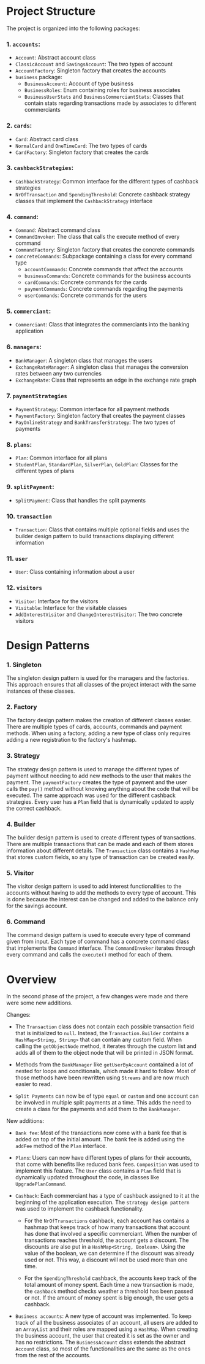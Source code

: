 # Project Structure

The project is organized into the following packages:

### 1. `accounts`:
- `Account`: Abstract account class
- `ClassicAccount` and `SavingsAccount`: The two types of account
- `AccountFactory`: Singleton factory that creates the accounts
- `business` package:
    - `BusinessAccount`: Account of type business
    - `BusinessRoles`: Enum containing roles for business associates
    - `BusinessUserStats` and `BusinessCommerciantStats`: Classes that contain
  stats regarding transactions made by associates to different commerciants

### 2. `cards`:
- `Card`: Abstract card class
- `NormalCard` and `OneTimeCard`: The two types of cards
- `CardFactory`: Singleton factory that creates the cards

### 3. `cashbackStrategies`:
- `CashbackStrategy`: Common interface for the different types of cashback
strategies
- `NrOfTransaction` and `SpendingThreshold`: Concrete cashback strategy classes
that implement the `CashbackStrategy` interface

### 4. `command`:
- `Command`: Abstract command class
- `CommandInvoker`: The class that calls the execute method of every command
- `CommandFactory`: Singleton factory that creates the concrete commands
- `concreteCommands`: Subpackage containing a class for every command type
    - `accountCommands`: Concrete commands that affect the accounts
    - `businessCommands`: Concrete commands for the business accounts
    - `cardCommands`: Concrete commands for the cards
    - `paymentCommands`: Concrete commands regarding the payments
    - `userCommands`: Concrete commands for the users

### 5. `commerciant`:
- `Commerciant`: Class that integrates the commerciants into the banking
application

### 6. `managers`:
- `BankManager`: A singleton class that manages the users
- `ExchangeRateManager`: A singleton class that manages the conversion rates
  between any two currencies
- `ExchangeRate`: Class that represents an edge in the exchange rate graph

### 7. `paymentStrategies`
- `PaymentStrategy`: Common interface for all payment methods
- `PaymentFactory`: Singleton factory that creates the payment classes
- `PayOnlineStrategy` and `BankTransferStrategy`: The two types of payments

### 8. `plans`:
- `Plan`: Common interface for all plans
- `StudentPlan`, `StandardPlan`, `SilverPlan`, `GoldPlan`: Classes for the
different types of plans

### 9. `splitPayment`:
- `SplitPayment`: Class that handles the split payments

### 10. `transaction`
- `Transaction`: Class that contains multiple optional fields and uses the
  builder design pattern to build transactions displaying different information

### 11. `user`
- `User`: Class containing information about a user

### 12. `visitors`
- `Visitor`: Interface for the visitors
- `Visitable`: Interface for the visitable classes
- `AddInterestVisitor` and `ChangeInterestVisitor`: The two concrete visitors


# Design Patterns

### 1. Singleton
The singleton design pattern is used for the managers and the factories. This
approach ensures that all classes of the project interact with the same
instances of these classes.

### 2. Factory
The factory design pattern makes the creation of different classes easier.
There are multiple types of cards, accounts, commands and payment methods.
When using a factory, adding a new type of class only requires adding a new
registration to the factory's hashmap.

### 3. Strategy
The strategy design pattern is used to manage the different types of payment
without needing to add new methods to the user that makes the payment. The
`paymentFactory` creates the type of payment and the user calls the `pay()`
method without knowing anything about the code that will be executed. The same
approach was used for the different cashback strategies. Every user has a
`Plan` field that is dynamically updated to apply the correct cashback.

### 4. Builder
The builder design pattern is used to create different types of transactions.
There are multiple transactions that can be made and each of them stores
information about different details. The `Transaction` class contains a
`HashMap` that stores custom fields, so any type of transaction can be created
easily.

### 5. Visitor
The visitor design pattern is used to add interest functionalities to the
accounts without having to add the methods to every type of account. This is
done because the interest can be changed and added to the balance only for the
savings account.

### 6. Command
The command design pattern is used to execute every type of command given from
input. Each type of command has a concrete command class that implements the
`Command` interface. The `CommandInvoker` iterates through every command and
calls the `execute()` method for each of them.


# Overview

In the second phase of the project, a few changes were made and there were some
new additions.

Changes:
- The `Transaction` class does not contain each possible transaction field
that is initialized to `null`. Instead, the `Transaction.Builder` contains
a `HashMap<String, String>` that can contain any custom field. When calling
the `getObjectNode` method, it iterates through the custom list and adds all
of them to the object node that will be printed in JSON format.


- Methods from the `BankManager` like `getUserByAccount` contained a lot of
nested for loops and conditionals, which made it hard to follow. Most of those
methods have been rewritten using `Streams` and are now much easier to read.


- `Split Payments` can now be of type `equal` or `custom` and one account can
be involved in multiple split payments at a time. This adds the need to create
a class for the payments and add them to the `BankManager`.

New additions:
- `Bank fee`: Most of the transactions now come with a bank fee that is added
on top of the initial amount. The bank fee is added using the `addFee` method
of the `Plan` interface.


- `Plans`: Users can now have different types of plans for their accounts, that
come with benefits like reduced bank fees. `Composition` was used to implement
this feature. The `User` class contains a `Plan` field that is dynamically
updated throughout the code, in classes like `UpgradePlanCommand`.


- `Cashback`: Each commerciant has a type of cashback assigned to it at the
beginning of the application execution. The `strategy design pattern` was used
to implement the cashback functionality.

  - For the `NrOfTransactions` cashback, each account has contains a hashmap
  that keeps track of how many transactions that account has done that involved
  a specific commerciant. When the number of transactions reaches threshold,
  the account gets a discount. The discounts are also put in a
  `HashMap<String, Boolean>`. Using the value of the boolean, we can determine
  if the discount was already used or not. This way, a discount will not be
  used more than one time.

  - For the `SpendingThreshold` cashback, the accounts keep track of the total
  amount of money spent. Each time a new transaction is made, the `cashback`
  method checks weather a threshold has been passed or not. If the amount
  of money spent is big enough, the user gets a cashback.


- `Business accounts`: A new type of account was implemented. To keep track
of all the business associates of an account, all users are added to an
`ArrayList` and their roles are mapped using a `HashMap`. When creating the
business account, the user that created it is set as the owner and has no
restrictions. The `BusinessAccount` class extends the abstract `Account` class,
so most of the functionalities are the same as the ones from the rest of the
accounts.
